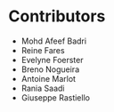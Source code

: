 # Contributors

- Mohd Afeef Badri <mohd-afeef-badri>
- Reine Fares <rfares>
- Evelyne Foerster <cpp2cool>
- Breno Nogueira <breou>
- Antoine Marlot <antoinemarlot>
- Rania Saadi <RaniaSaadi2026>
- Giuseppe Rastiello <giuseppe-rastiello>
